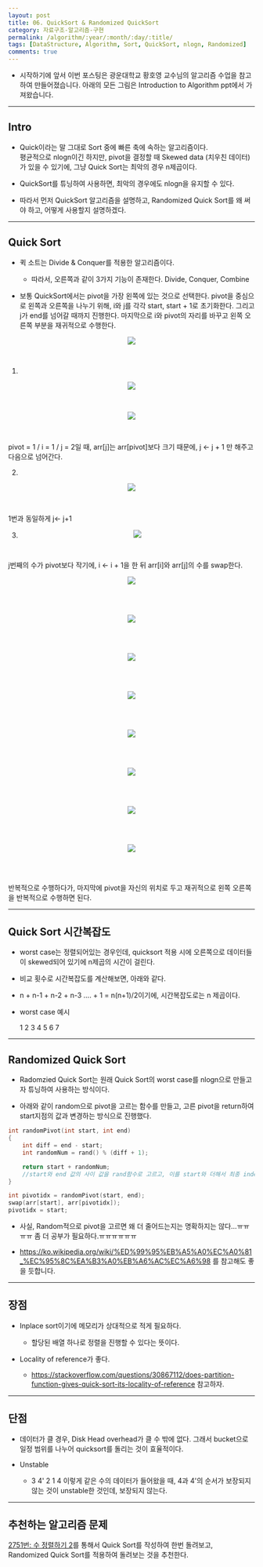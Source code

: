 ```yaml
---
layout: post
title: 06. QuickSort & Randomized QuickSort
category: 자료구조-알고리즘-구현
permalink: /algorithm/:year/:month/:day/:title/
tags: [DataStructure, Algorithm, Sort, QuickSort, nlogn, Randomized]
comments: true
---
```


* 시작하기에 앞서 이번 포스팅은 광운대학교 황호영 교수님의 알고리즘 수업을 참고하여 만들어졌습니다. 아래의 모든 그림은 Introduction to Algorithm ppt에서 가져왔습니다.

---

## Intro

* Quick이라는 말 그대로 Sort 중에 빠른 축에 속하는 알고리즘이다. <br> 평균적으로 nlogn이긴 하지만, pivot을 결정할 때 Skewed data (치우친 데이터)가 있을 수 있기에, 그냥 Quick Sort는 최악의 경우 n제곱이다.

* QuickSort를 튜닝하여 사용하면, 최악의 경우에도 nlogn을 유지할 수 있다.

* 따라서 먼저 QuickSort 알고리즘을 설명하고, Randomized Quick Sort를 왜 써야 하고, 어떻게 사용할지 설명하겠다.

---

## Quick Sort

* 퀵 소트는 Divide & Conquer를 적용한 알고리즘이다.
    * 따라서, 오른쪽과 같이 3가지 기능이 존재한다. Divide, Conquer, Combine


* 보통 QuickSort에서는 pivot을 가장 왼쪽에 있는 것으로 선택한다. pivot을 중심으로 왼쪽과 오른쪽을 나누기 위해, i와 j를 각각 start, start + 1로 초기화한다. 그리고 j가 end를 넘어갈 때까지 진행한다. 마지막으로 i와 pivot의 자리를 바꾸고 왼쪽 오른쪽 부분을 재귀적으로 수행한다.

<p style="text-align: center;">
        <img style="max-width: 60%; height: auto;" src="/assets/post-img/algorithm/quicksort_0.png"/> 
</p><br>

1. 
<p style="text-align: center;">
        <img style="max-width: 60%; height: auto;" src="/assets/post-img/algorithm/quicksort_1.png"/> 
</p><br>
<p style="text-align: center;">
        <img style="max-width: 60%; height: auto;" src="/assets/post-img/algorithm/quicksort_2.png"/> 
</p><br>

pivot = 1 / i = 1 / j = 2일 때, arr[j]는 arr[pivot]보다 크기 때문에, j <- j + 1 만 해주고 다음으로 넘어간다.

2. 
<p style="text-align: center;">
        <img style="max-width: 60%; height: auto;" src="/assets/post-img/algorithm/quicksort_3.png"/> 
</p><br>

1번과 동일하게 j<- j+1

3. <p style="text-align: center;">
        <img style="max-width: 60%; height: auto;" src="/assets/post-img/algorithm/quicksort_4.png"/> 
</p><br>

j번째의 수가 pivot보다 작기에, i <- i + 1을 한 뒤 arr[i]와 arr[j]의 수를 swap한다.

<p style="text-align: center;">
        <img style="max-width: 60%; height: auto;" src="/assets/post-img/algorithm/quicksort_5.png"/> 
</p><br><br>

<p style="text-align: center;">
        <img style="max-width: 60%; height: auto;" src="/assets/post-img/algorithm/quicksort_6.png"/> 
</p><br><br>
<p style="text-align: center;">
        <img style="max-width: 60%; height: auto;" src="/assets/post-img/algorithm/quicksort_7.png"/> 
</p><br><br>
<p style="text-align: center;">
        <img style="max-width: 60%; height: auto;" src="/assets/post-img/algorithm/quicksort_8.png"/> 
</p><br><br>
<p style="text-align: center;">
        <img style="max-width: 60%; height: auto;" src="/assets/post-img/algorithm/quicksort_9.png"/> 
</p><br><br>
<p style="text-align: center;">
        <img style="max-width: 60%; height: auto;" src="/assets/post-img/algorithm/quicksort_10.png"/> 
</p><br><br>

<p style="text-align: center;">
        <img style="max-width: 60%; height: auto;" src="/assets/post-img/algorithm/quicksort_11.png"/> 
</p><br><br>

<p style="text-align: center;">
        <img style="max-width: 60%; height: auto;" src="/assets/post-img/algorithm/quicksort_12.png"/> 
</p><br><br>

반복적으로 수행하다가, 마지막에 pivot을 자신의 위치로 두고 재귀적으로 왼쪽 오른쪽을 반복적으로 수행하면 된다.

---

## Quick Sort 시간복잡도

* worst case는 정렬되어있는 경우인데, quicksort 적용 시에 오른쪽으로 데이터들이 skewed되어 있기에 n제곱의 시간이 걸린다.

* 비교 횟수로 시간복잡도를 계산해보면, 아래와 같다.

* n + n-1 + n-2 + n-3 .... + 1 = n(n+1)/2이기에, 시간복잡도로는 n 제곱이다.

* worst case 예시

    1 2 3 4 5 6 7 
---
## Randomized Quick Sort

* Radomzied Quick Sort는 원래 Quick Sort의 worst case를 nlogn으로 만들고자 튜닝하여 사용하는 방식이다.

* 아래와 같이 random으로 pivot을 고르는 함수를 만들고, 고른 pivot을 return하여 start지점의 값과 변경하는 방식으로 진행했다.

```cpp  
int randomPivot(int start, int end)
{
    int diff = end - start;
    int randomNum = rand() % (diff + 1);

    return start + randomNum;
    //start와 end 값의 사이 값을 rand함수로 고르고, 이를 start와 더해서 최종 index를 결정한다. 
}
```
```cpp
int pivotidx = randomPivot(start, end);
swap(arr[start], arr[pivotidx]);
pivotidx = start;
```

* 사실, Random적으로 pivot을 고르면 왜 더 줄어드는지는 명확하지는 않다...ㅠㅠㅠㅠ 좀 더 공부가 필요하다.ㅠㅠㅠㅠㅠㅠ

* https://ko.wikipedia.org/wiki/%ED%99%95%EB%A5%A0%EC%A0%81_%EC%95%8C%EA%B3%A0%EB%A6%AC%EC%A6%98 를 참고해도 좋을 듯합니다.

---

## 장점

* Inplace sort이기에 메모리가 상대적으로 적게 필요하다.
    * 할당된 배열 하나로 정렬을 진행할 수 있다는 뜻이다.

* Locality of reference가 좋다.
    * https://stackoverflow.com/questions/30867112/does-partition-function-gives-quick-sort-its-locality-of-reference 참고하자.

---

## 단점

* 데이터가 클 경우, Disk Head overhead가 클 수 밖에 없다. 그래서 bucket으로 일정 범위를 나누어 quicksort를 돌리는 것이 효율적이다.

* Unstable
    * 3 4' 2 1 4 이렇게 같은 수의 데이터가 들어왔을 때, 4과 4'의 순서가 보장되지 않는 것이 unstable한 것인데, 보장되지 않는다. 

---

## 추천하는 알고리즘 문제

[2751번: 수 정렬하기 2](https://www.acmicpc.net/problem/2751)를 통해서 Quick Sort를 작성하여 한번 돌려보고, Randomized Quick Sort를 적용하여 돌려보는 것을 추천한다.